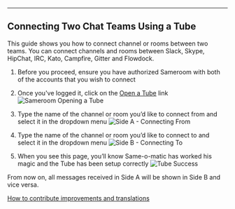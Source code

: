 ---

## Connecting Two Chat Teams Using a Tube

This guide shows you how to connect channel or rooms between two teams. You can connect channels and rooms between Slack, Skype, HipChat, IRC, Kato, Campfire, Gitter and Flowdock.

1. Before you proceed, ensure you have authorized Sameroom with both of the accounts that you wish to connect

2. Once you've logged it, click on the <a href="https://sameroom.io/open-a-tube" target="_blank">Open a Tube</a> link![Sameroom Opening a Tube](https://in.kato.im/e021132e67acf994d191a885ced37b56ca5155564db4a5d9d30146245ce6252/Sameroom%20Open%20Tube.png)

3. Type the name of the channel or room you’d like to connect from and select it in the dropdown menu
![Side A - Connecting From](https://in.kato.im/92a0ee76d12d66d157ac423ded74b505d7f6346a51078597f66cd88080b217db/Sameroom%20Create%20Tube%20Side%20A%20copy.png)

4. Type the name of the channel or room you’d like to connect to and select it in the dropdown menu
![Side B - Connecting To](https://in.kato.im/c4165374685fbc568c4ce5978ef1cbe531b1e5538df511480af925034d7308c/Sameroom%20Create%20Tube%20Side%20B%20copy.png)

5. When you see this page, you’ll know Same-o-matic has worked his magic and the Tube has been setup correctly
![Tube Success](https://in.kato.im/3355fd0f56485c30d10f5e7062eeff175482f1e16a3baa86c4e297ce3be2d27/Sameroom%20Skype%20Tube%20Success%20copy%20%281%29.png)

From now on, all messages received in Side A will be shown in Side B and vice versa.

<a href='https://github.com/sameroom/getting-started/blob/master/translate-improve-howto.md' target='_blank'>How to contribute improvements and translations</a>


